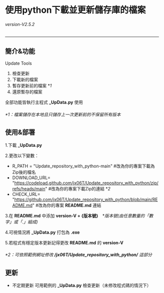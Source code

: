 # 使用python下載並更新儲存庫的檔案
###### *version-V2.5.2* 
---
## 簡介&功能
Update Tools

1. 檢查更新 
2. 下載新的檔案
3. 暫存更新前的檔案 **1*
4. 還原暫存的檔案

全部功能皆執行主程式 **_UpData.py** 使用 

###### **1*：檔案儲存在本地且只儲存上一次更新前的不保留所有版本

## 使用&部署
1.下載 **_UpData.py**

2.更改以下變數：
- R_PATH = "Update_repository_with_python-main" #改為你的專案下載為Zip後的檔名
- DOWNLOAD_URL= "https://codeload.github.com/jx06T/Update_repository_with_python/zip/refs/heads/main" #改為你的專案下載Zip的連結 **2*
- CHECK_URL= "https://github.com/jx06T/Update_repository_with_python/blob/main/README.md" #改為你的專案 **README.md** 連結

3.在 **README.md** 中添加 **version-V + {版本號}**　**版本號(由任意數量的「數字」或「.」組成)*

4.可視情況將 **_UpData.py** 打包為 **.exe**

5.若程式有穩定版本更新記得更改 **README.md** 的 **version-V**

###### **2*：可依照範例網址修改 **/jx06T/Update_repository_with_python/** 這部分

## 更新
- 不定期更新 可用範例的 **_UpData.py** 檢查更新（未修改程式碼的情況下）
